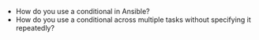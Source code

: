 - How do you use a conditional in Ansible?
- How do you use a conditional across multiple tasks without specifying it repeatedly?
